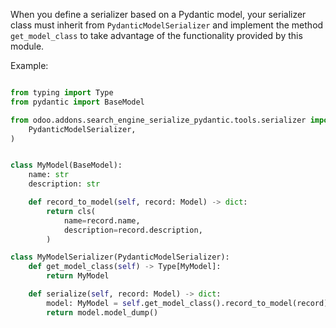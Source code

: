When you define a serializer based on a Pydantic model, your serializer class must
inherit from `PydanticModelSerializer` and implement the method `get_model_class` to
take advantage of the functionality provided by this module.

Example:

```python

from typing import Type
from pydantic import BaseModel

from odoo.addons.search_engine_serialize_pydantic.tools.serializer import (
    PydanticModelSerializer,
)


class MyModel(BaseModel):
    name: str
    description: str

    def record_to_model(self, record: Model) -> dict:
        return cls(
            name=record.name,
            description=record.description,
        )

class MyModelSerializer(PydanticModelSerializer):
    def get_model_class(self) -> Type[MyModel]:
        return MyModel

    def serialize(self, record: Model) -> dict:
        model: MyModel = self.get_model_class().record_to_model(record)
        return model.model_dump()

```
